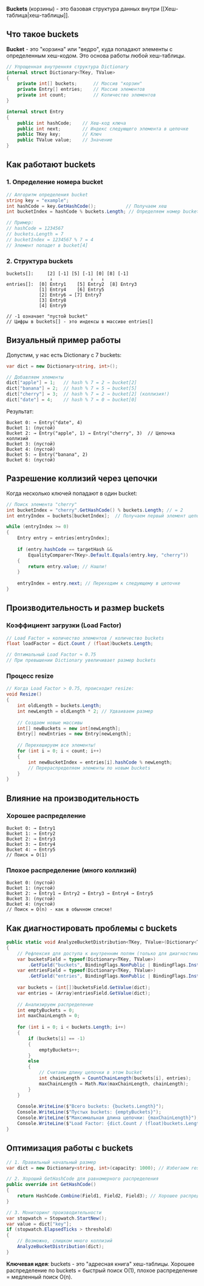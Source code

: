 **Buckets** (корзины) - это базовая структура данных внутри [[Хеш-таблица|хеш-таблицы]].

## Что такое buckets

**Bucket** - это "корзина" или "ведро", куда попадают элементы с определенным хеш-кодом. Это основа работы любой хеш-таблицы.

```csharp
// Упрощенная внутренняя структура Dictionary
internal struct Dictionary<TKey, TValue>
{
    private int[] buckets;      // Массив "корзин" 
    private Entry[] entries;    // Массив элементов
    private int count;          // Количество элементов
}

internal struct Entry
{
    public int hashCode;    // Хеш-код ключа
    public int next;        // Индекс следующего элемента в цепочке
    public TKey key;        // Ключ
    public TValue value;    // Значение
}
```

## Как работают buckets

### 1. Определение номера bucket

```csharp
// Алгоритм определения bucket
string key = "example";
int hashCode = key.GetHashCode();           // Получаем хеш
int bucketIndex = hashCode % buckets.Length; // Определяем номер bucket

// Пример:
// hashCode = 1234567
// buckets.Length = 7
// bucketIndex = 1234567 % 7 = 4
// Элемент попадет в bucket[4]
```

### 2. Структура buckets

```
buckets[]:     [2] [-1] [5] [-1] [0] [8] [-1]
                ↓              ↓   ↓
entries[]:  [0] Entry1    [5] Entry2  [8] Entry3
            [1] Entry4    [6] Entry5
            [2] Entry6 → [7] Entry7
            [3] Entry8
            [4] Entry9

// -1 означает "пустой bucket"
// Цифры в buckets[] - это индексы в массиве entries[]
```

## Визуальный пример работы

Допустим, у нас есть Dictionary с 7 buckets:

```csharp
var dict = new Dictionary<string, int>();

// Добавляем элементы
dict["apple"] = 1;   // hash % 7 = 2 → bucket[2]
dict["banana"] = 2;  // hash % 7 = 5 → bucket[5] 
dict["cherry"] = 3;  // hash % 7 = 2 → bucket[2] (коллизия!)
dict["date"] = 4;    // hash % 7 = 0 → bucket[0]
```

Результат:

```
Bucket 0: → Entry("date", 4)
Bucket 1: (пустой)
Bucket 2: → Entry("apple", 1) → Entry("cherry", 3)  // Цепочка коллизий
Bucket 3: (пустой)
Bucket 4: (пустой)
Bucket 5: → Entry("banana", 2)
Bucket 6: (пустой)
```

## Разрешение коллизий через цепочки

Когда несколько ключей попадают в один bucket:

```csharp
// Поиск элемента "cherry"
int bucketIndex = "cherry".GetHashCode() % buckets.Length; // = 2
int entryIndex = buckets[bucketIndex];  // Получаем первый элемент цепочки

while (entryIndex >= 0)
{
    Entry entry = entries[entryIndex];
    
    if (entry.hashCode == targetHash && 
        EqualityComparer<TKey>.Default.Equals(entry.key, "cherry"))
    {
        return entry.value; // Нашли!
    }
    
    entryIndex = entry.next; // Переходим к следующему в цепочке
}
```

## Производительность и размер buckets

### Коэффициент загрузки (Load Factor)

```csharp
// Load Factor = количество элементов / количество buckets
float loadFactor = dict.Count / (float)buckets.Length;

// Оптимальный Load Factor ≈ 0.75
// При превышении Dictionary увеличивает размер buckets
```

### Процесс resize

```csharp
// Когда Load Factor > 0.75, происходит resize:
void Resize()
{
    int oldLength = buckets.Length;
    int newLength = oldLength * 2; // Удваиваем размер
    
    // Создаем новые массивы
    int[] newBuckets = new int[newLength];
    Entry[] newEntries = new Entry[newLength];
    
    // Перехешируем все элементы!
    for (int i = 0; i < count; i++)
    {
        int newBucketIndex = entries[i].hashCode % newLength;
        // Перераспределяем элементы по новым buckets
    }
}
```

## Влияние на производительность

### Хорошее распределение

```
Bucket 0: → Entry1
Bucket 1: → Entry2  
Bucket 2: → Entry3
Bucket 3: → Entry4
Bucket 4: → Entry5
// Поиск = O(1)
```

### Плохое распределение (много коллизий)

```
Bucket 0: (пустой)
Bucket 1: (пустой)
Bucket 2: → Entry1 → Entry2 → Entry3 → Entry4 → Entry5
Bucket 3: (пустой)
Bucket 4: (пустой)
// Поиск = O(n) - как в обычном списке!
```

## Как диагностировать проблемы с buckets

```csharp
public static void AnalyzeBucketDistribution<TKey, TValue>(Dictionary<TKey, TValue> dict)
{
    // Рефлексия для доступа к внутренним полям (только для диагностики!)
    var bucketsField = typeof(Dictionary<TKey, TValue>)
        .GetField("buckets", BindingFlags.NonPublic | BindingFlags.Instance);
    var entriesField = typeof(Dictionary<TKey, TValue>)
        .GetField("entries", BindingFlags.NonPublic | BindingFlags.Instance);
    
    var buckets = (int[])bucketsField.GetValue(dict);
    var entries = (Array)entriesField.GetValue(dict);
    
    // Анализируем распределение
    int emptyBuckets = 0;
    int maxChainLength = 0;
    
    for (int i = 0; i < buckets.Length; i++)
    {
        if (buckets[i] == -1)
        {
            emptyBuckets++;
        }
        else
        {
            // Считаем длину цепочки в этом bucket
            int chainLength = CountChainLength(buckets[i], entries);
            maxChainLength = Math.Max(maxChainLength, chainLength);
        }
    }
    
    Console.WriteLine($"Всего buckets: {buckets.Length}");
    Console.WriteLine($"Пустых buckets: {emptyBuckets}");
    Console.WriteLine($"Максимальная длина цепочки: {maxChainLength}");
    Console.WriteLine($"Load Factor: {dict.Count / (float)buckets.Length:F2}");
}
```

## Оптимизация работы с buckets

```csharp
// 1. Правильный начальный размер
var dict = new Dictionary<string, int>(capacity: 1000); // Избегаем resize

// 2. Хороший GetHashCode для равномерного распределения
public override int GetHashCode()
{
    return HashCode.Combine(Field1, Field2, Field3); // Хорошее распределение
}

// 3. Мониторинг производительности
var stopwatch = Stopwatch.StartNew();
var value = dict["key"];
if (stopwatch.ElapsedTicks > threshold)
{
    // Возможно, слишком много коллизий
    AnalyzeBucketDistribution(dict);
}
```

**Ключевая идея**: buckets - это "адресная книга" хеш-таблицы. Хорошее распределение по buckets = быстрый поиск O(1), плохое распределение = медленный поиск O(n).